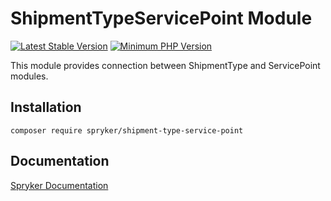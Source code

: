 # ShipmentTypeServicePoint Module
[![Latest Stable Version](https://poser.pugx.org/spryker/shipment-type-service-point/v/stable.svg)](https://packagist.org/packages/spryker/shipment-type-service-point)
[![Minimum PHP Version](https://img.shields.io/badge/php-%3E%3D%208.3-8892BF.svg)](https://php.net/)

This module provides connection between ShipmentType and ServicePoint modules.

## Installation

```
composer require spryker/shipment-type-service-point
```

## Documentation

[Spryker Documentation](https://docs.spryker.com)
